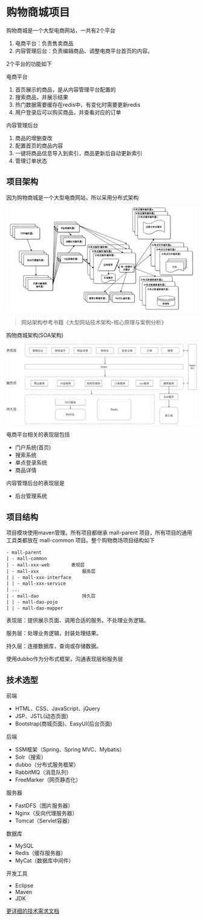 # 购物商城项目

购物商城是一个大型电商网站，一共有2个平台

1. 电商平台：负责售卖商品
2. 内容管理后台：负责编辑商品、调整电商平台首页的内容。

2个平台的功能如下

电商平台

1. 首页展示的商品，是从内容管理平台配置的
2. 搜索商品，并展示结果
3. 热门数据需要缓存在redis中，有变化时需要更新redis
4. 用户登录后可以购买商品，并查看对应的订单

内容管理后台

1. 商品的增删查改
2. 配置首页的商品内容
3. 一键将商品信息导入到索引，商品更新后自动更新索引
4. 管理订单状态

## 项目架构

因为购物商城是一个大型电商网站，所以采用分布式架构

![分布式服务架构](doc/images/分布式服务架构.png)

> 网站架构参考书籍《大型网站技术架构-核心原理与案例分析》

购物商城架构(SOA架构)

![购物商城架构](doc/images/购物商城架构.png)

电商平台相关的表现层包括

- 门户系统(首页)
- 搜索系统
- 单点登录系统
- 商品详情

内容管理后台的表现层是

- 后台管理系统

## 项目结构

项目模块使用maven管理。所有项目都继承 mall-parent 项目，所有项目的通用工具类都放在 mall-common 项目。整个购物商场项目结构如下

```
- mall-parent
| - mall-common
| - mall-xxx-web        表现层
| - mall-xxx                服务层
| | - mall-xxx-interface
| | - mall-xxx-service
| ...
| - mall-dao                持久层
| | - mall-dao-pojo
| | - mall-dao-mapper
```

表现层：提供展示页面、调用合适的服务。不处理业务逻辑。

服务层：处理业务逻辑，封装处理结果。

持久层：连接数据库，查询或存储数据。

使用dubbo作为分布式框架，沟通表现层和服务层

## 技术选型

前端

- HTML、CSS、JavaScript、jQuery
- JSP、JSTL(动态页面)
- Bootstrap(商城页面)、EasyUI(后台页面)

后端

- SSM框架（Spring、Spring MVC、Mybatis）
- Solr（搜索）
- dubbo（分布式服务框架）
- RabbitMQ（消息队列）
- FreeMarker（网页静态化）

服务器

- FastDFS（图片服务器）
- Nginx（反向代理服务器）
- Tomcat（Servlet容器）

数据库

- MySQL
- Redis（缓存服务器）
- MyCat（数据库中间件）

开发工具

- Eclipse
- Maven
- JDK

[更详细的技术需求文档](doc/购物商城_技术文档_v0.1.md)